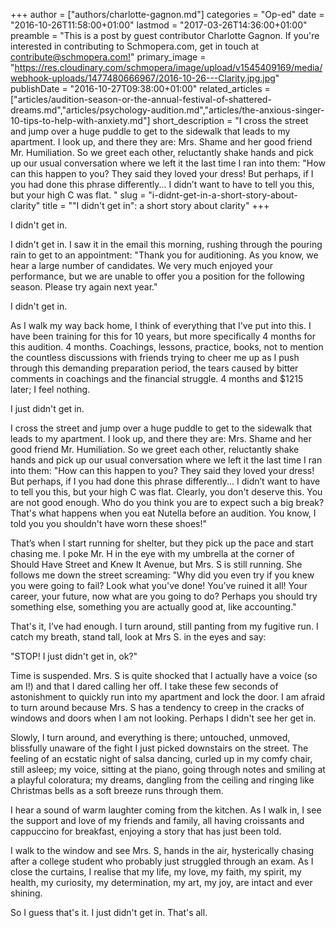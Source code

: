 +++
author = ["authors/charlotte-gagnon.md"]
categories = "Op-ed"
date = "2016-10-26T11:58:00+01:00"
lastmod = "2017-03-26T14:36:00+01:00"
preamble = "This is a post by guest contributor Charlotte Gagnon. If you're interested in contributing to Schmopera.com, get in touch at [contribute@schmopera.com!](mailto:contribute@schmopera.com)"
primary_image = "https://res.cloudinary.com/schmopera/image/upload/v1545409169/media/webhook-uploads/1477480666967/2016-10-26---Clarity.jpg.jpg"
publishDate = "2016-10-27T09:38:00+01:00"
related_articles = ["articles/audition-season-or-the-annual-festival-of-shattered-dreams.md","articles/psychology-audition.md","articles/the-anxious-singer-10-tips-to-help-with-anxiety.md"]
short_description = "I cross the street and jump over a huge puddle to get to the sidewalk that leads to my apartment. I look up, and there they are: Mrs. Shame and her good friend Mr. Humiliation. So we greet each other, reluctantly shake hands and pick up our usual conversation where we left it the last time I ran into them: &quot;How can this happen to you? They said they loved your dress! But perhaps, if I you had done this phrase differently... I didn’t want to have to tell you this, but your high C was flat. "
slug = "i-didnt-get-in-a-short-story-about-clarity"
title = "&quot;I didn&#039;t get in&quot;: a short story about clarity"
+++

I didn't get in.

I didn't get in.  I saw it in the email this morning, rushing through the pouring rain to get to an appointment: "Thank you for auditioning.  As you know, we hear a large number of candidates.  We very much enjoyed your performance, but we are unable to offer you a position for the following season.  Please try again next year."

I didn't get in.

As I walk my way back home, I think of everything that I've put into this.  I have been training for this for 10 years, but more specifically 4 months for this audition.  4 months.  Coachings, lessons, practice, books, not to mention the countless discussions with friends trying to cheer me up as I push through this demanding preparation period, the tears caused by bitter comments in coachings and the financial struggle.  4 months and $1215 later; I feel nothing.

I just didn't get in.

I cross the street and jump over a huge puddle to get to the sidewalk that leads to my apartment.  I look up, and there they are: Mrs. Shame and her good friend Mr. Humiliation.  So we greet each other, reluctantly shake hands and pick up our usual conversation where we left it the last time I ran into them: "How can this happen to you?  They said they loved your dress! But perhaps, if I you had done this phrase differently... I didn’t want to have to tell you this, but your high C was flat. Clearly, you don't deserve this.  You are not good enough.  Who do you think you are to expect such a big break?  That's what happens when you eat Nutella before an audition.  You know, I told you you shouldn't have worn these shoes!"

That’s when I start running for shelter, but they pick up the pace and start chasing me.  I poke Mr. H in the eye with my umbrella at the corner of Should Have Street and Knew It Avenue, but Mrs. S is still running.  She follows me down the street screaming: "Why did you even try if you knew you were going to fail?  Look what you've done!  You’ve ruined it all!  Your career, your future, now what are you going to do? Perhaps you should try something else, something you are actually good at, like accounting."

That's it, I’ve had enough.  I turn around, still panting from my fugitive run.  I catch my breath, stand tall, look at Mrs S. in the eyes and say:

"STOP! I just didn't get in, ok?"

Time is suspended.  Mrs. S is quite shocked that I actually have a voice (so am I!) and that I dared calling her off.  I take these few seconds of astonishment to quickly run into my apartment and lock the door.  I am afraid to turn around because Mrs. S has a tendency to creep in the cracks of windows and doors when I am not looking.  Perhaps I didn't see her get in.

Slowly, I turn around, and everything is there; untouched, unmoved, blissfully unaware of the fight I just picked downstairs on the street. The feeling of an ecstatic night of salsa dancing, curled up in my comfy chair, still asleep; my voice, sitting at the piano, going through notes and smiling at a playful coloratura; my dreams, dangling from the ceiling and ringing like Christmas bells as a soft breeze runs through them.

I hear a sound of warm laughter coming from the kitchen.  As I walk in, I see the support and love of my friends and family, all having croissants and cappuccino for breakfast, enjoying a story that has just been told.

I walk to the window and see Mrs. S, hands in the air, hysterically chasing after a college student who probably just struggled through an exam.  As I close the curtains, I realise that my life, my love, my faith, my spirit, my health, my curiosity, my determination, my art, my joy, are intact and ever shining.

So I guess that's it. I just didn't get in.  That's all.
